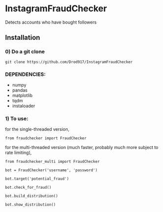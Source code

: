 # InstagramFraudChecker
Detects accounts who have bought followers

## Installation

### 0) Do a git clone
```
git clone https://github.com/Drod917/InstagramFraudChecker
```

### DEPENDENCIES:
* numpy
* pandas
* matplotlib
* tqdm
* instaloader

### 1) To use:
for the single-threaded version,

```
from fraudchecker import FraudChecker
```

for the multi-threaded version (much faster, probably much more subject to rate limiting),

```
from fraudchecker_multi import FraudChecker
```


```
bot = FraudChecker('username', 'password')

bot.target('potential_fraud')

bot.check_for_fraud()

bot.build_distribution()

bot.show_distribution()
```
